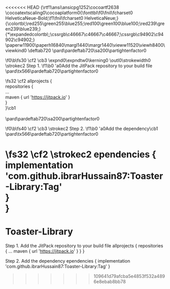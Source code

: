 <<<<<<< HEAD
{\rtf1\ansi\ansicpg1252\cocoartf2638
\cocoatextscaling0\cocoaplatform0{\fonttbl\f0\fnil\fcharset0 HelveticaNeue-Bold;\f1\fnil\fcharset0 HelveticaNeue;}
{\colortbl;\red255\green255\blue255;\red100\green100\blue100;\red239\green239\blue239;}
{\*\expandedcolortbl;;\cssrgb\c46667\c46667\c46667;\cssrgb\c94902\c94902\c94902;}
\paperw11900\paperh16840\margl1440\margr1440\vieww11520\viewh8400\viewkind0
\deftab720
\pard\pardeftab720\sa200\partightenfactor0

\f0\b\fs30 \cf2 \cb3 \expnd0\expndtw0\kerning0
\outl0\strokewidth0 \strokec2 Step 1.
\f1\b0 \'a0Add the JitPack repository to your build file\
\pard\tx566\pardeftab720\partightenfactor0

\fs32 \cf2 allprojects \{\
		repositories \{\
			...\
			maven \{ url 'https://jitpack.io' \}\
		\}\
	\}\cb1 \
\
\pard\pardeftab720\sa200\partightenfactor0

\f0\b\fs40 \cf2 \cb3 \strokec2 Step 2.
\f1\b0 \'a0Add the dependency\cb1 \
\pard\tx566\pardeftab720\partightenfactor0

\fs32 \cf2 \strokec2 ependencies \{\
	        implementation 'com.github.ibrarHussain87:Toaster-Library:Tag'\
	\}\
}
=======
# Toaster-Library
Step 1. Add the JitPack repository to your build file
allprojects {
		repositories {
			...
			maven { url 'https://jitpack.io' }
		}
	}

Step 2. Add the dependency
ependencies {
	        implementation 'com.github.ibrarHussain87:Toaster-Library:Tag'
	}
>>>>>>> 109641d79afcba5e4853f532a4896e8ebab8bb78
